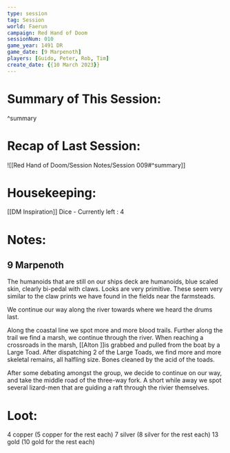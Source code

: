 ```yaml
---
type: session
tag: Session
world: Faerun
campaign: Red Hand of Doom
sessionNum: 010
game_year: 1491 DR
game_date: [9 Marpenoth]
players: [Guido, Peter, Rob, Tim]
create_date: {{10 March 2023}}
---
```




# Summary of This Session:

^summary

# Recap of Last Session:
![[Red Hand of Doom/Session Notes/Session 009#^summary]]

# Housekeeping:
[[DM Inspiration]] Dice - Currently left : 4

# Notes:
## 9 Marpenoth
The humanoids that are still on our ships deck are humanoids, blue scaled skin, clearly bi-pedal with claws. Looks are very primitive. These seem very similar to the claw prints we have found in the fields near the farmsteads.

We continue our way along the river towards where we heard the drums last.

Along the coastal line we spot more and more blood trails.
Further along the trail we find a marsh, we continue through the river.
When reaching a crossroads in the marsh, [[Alton ]]is grabbed and pulled from the boat by a Large Toad.
After dispatching 2 of the Large Toads, we find more and more skeletal remains, all halfling size. Bones cleaned by the acid of the toads.

After some debating amongst the group, we decide to continue on our way, and take the middle road of the three-way fork.
A short while away we spot several lizard-men that are guiding a raft through the rivier themselves.

# Loot:
4 copper (5 copper for the rest each)
7 silver (8 silver for the rest each)
13 gold (10 gold for the rest each)
